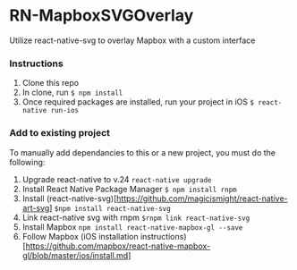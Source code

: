 # RN-MapboxSVGOverlay
Utilize react-native-svg to overlay Mapbox with a custom interface

### Instructions

1. Clone this repo
2. In clone, run ```$ npm install```
3. Once required packages are installed, run your project in iOS ```$ react-native run-ios```

### Add to existing project
To manually add dependancies to this or a new project, you must do the following:

1. Upgrade react-native to v.24 ```react-native upgrade```
2. Install React Native Package Manager ``` $ npm install rnpm ```
3. Install (react-native-svg)[https://github.com/magicismight/react-native-art-svg] ```$npm install react-native-svg```
4. Link react-native svg with rnpm ```$rnpm link react-native-svg```
5. Install Mapbox ```npm install react-native-mapbox-gl --save```
6. Follow Mapbox (iOS installation instructions)[https://github.com/mapbox/react-native-mapbox-gl/blob/master/ios/install.md]
